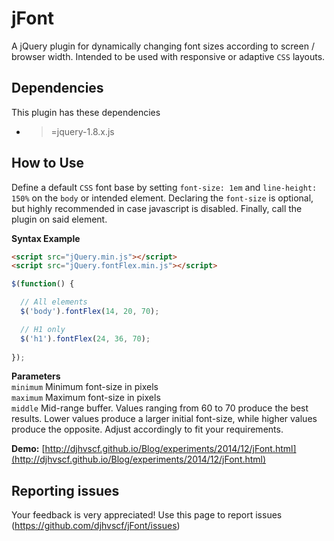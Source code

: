 # jFont
A jQuery plugin for dynamically changing font sizes according to screen / browser width.
Intended to be used with responsive or adaptive `CSS` layouts.

## Dependencies
This plugin has these dependencies

* >=jquery-1.8.x.js

## How to Use
Define a default `CSS` font base by setting `font-size: 1em` and `line-height: 150%` on the `body` or intended element. Declaring the `font-size` is optional, but highly recommended in case javascript is disabled. Finally, call the plugin on said element.  

**Syntax Example**  
```html
<script src="jQuery.min.js"></script>  
<script src="jQuery.fontFlex.min.js"></script>
```
```javascript
$(function() {

  // All elements
  $('body').fontFlex(14, 20, 70);

  // H1 only
  $('h1').fontFlex(24, 36, 70);	
  
});
```

**Parameters**   
`minimum` Minimum font-size in pixels  
`maximum` Maximum font-size in pixels  
`middle` Mid-range buffer. Values ranging from 60 to 70 produce the best results. Lower values produce a larger initial font-size, while higher values produce the opposite. Adjust accordingly to fit your requirements.

**Demo:** [http://djhvscf.github.io/Blog/experiments/2014/12/jFont.html](http://djhvscf.github.io/Blog/experiments/2014/12/jFont.html)

## Reporting issues
Your feedback is very appreciated!
Use this page to report issues (https://github.com/djhvscf/jFont/issues)